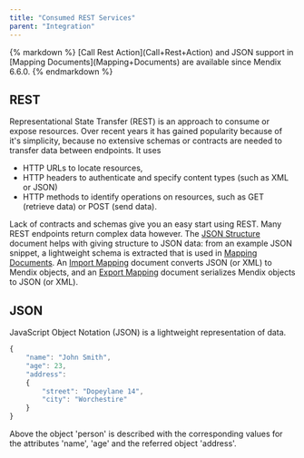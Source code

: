 ```yaml
---
title: "Consumed REST Services"
parent: "Integration"
---
```



<div class="alert alert-info">{% markdown %}
[Call Rest Action](Call+Rest+Action) and JSON support in [Mapping Documents](Mapping+Documents) are available since Mendix 6.6.0.
{% endmarkdown %}</div>

## REST

Representational State Transfer (REST) is an approach to consume or expose resources. Over recent years it has gained popularity because of it's simplicity, because no extensive schemas or contracts are needed to transfer data between endpoints. It uses

*   HTTP URLs to locate resources, 
*   HTTP headers to authenticate and specify content types (such as XML or JSON)
*   HTTP methods to identify operations on resources, such as GET (retrieve data) or POST (send data).

Lack of contracts and schemas give you an easy start using REST. Many REST endpoints return complex data however. The [JSON Structure](JSON+Structures) document helps with giving structure to JSON data: from an example JSON snippet, a lightweight schema is extracted that is used in [Mapping Documents](Mapping+Documents). An [Import Mapping](Import+Mappings) document converts JSON (or XML) to Mendix objects, and an [Export Mapping](Export+Mappings) document serializes Mendix objects to JSON (or XML).

## JSON

JavaScript Object Notation (JSON) is a lightweight representation of data. 

```js
{
	"name": "John Smith",
	"age": 23,
	"address": 
	{
		"street": "Dopeylane 14",
		"city": "Worchestire"
	}
}
```

Above the object 'person' is described with the corresponding values for the attributes 'name', 'age' and the referred object 'address'.
